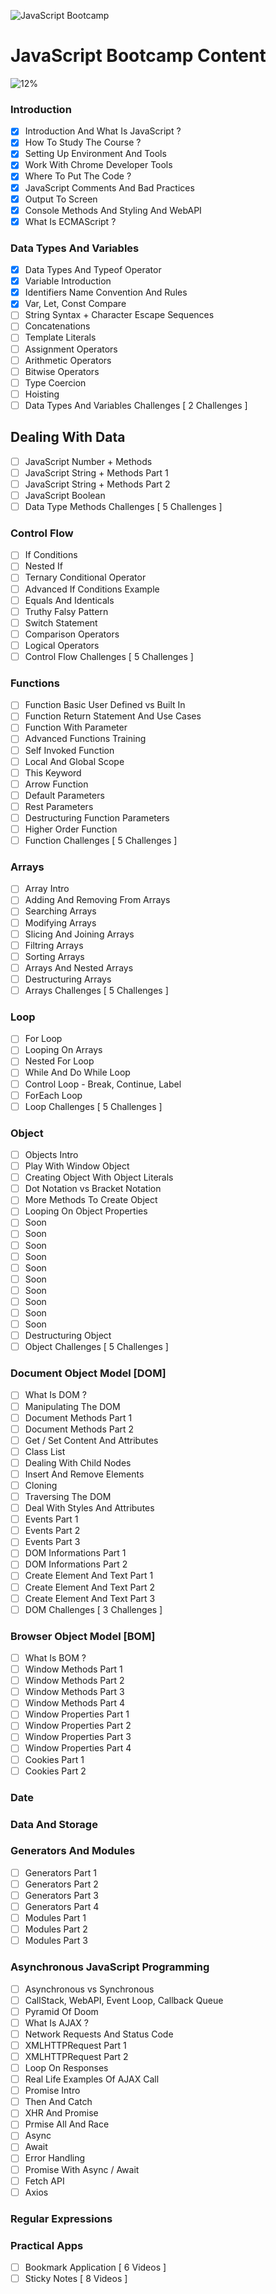 ![JavaScript Bootcamp](https://elzero.org/js.png)

# JavaScript Bootcamp Content

![12%](https://progress-bar.dev/12/?title=Recorded)

### Introduction

- [x] Introduction And What Is JavaScript ?
- [x] How To Study The Course ?
- [x] Setting Up Environment And Tools
- [x] Work With Chrome Developer Tools
- [x] Where To Put The Code ?
- [x] JavaScript Comments And Bad Practices
- [x] Output To Screen
- [x] Console Methods And Styling And WebAPI
- [x] What Is ECMAScript ?

### Data Types And Variables

- [x] Data Types And Typeof Operator
- [x] Variable Introduction
- [x] Identifiers Name Convention And Rules
- [x] Var, Let, Const Compare
- [ ] String Syntax + Character Escape Sequences
- [ ] Concatenations
- [ ] Template Literals
- [ ] Assignment Operators
- [ ] Arithmetic Operators
- [ ] Bitwise Operators
- [ ] Type Coercion
- [ ] Hoisting
- [ ] Data Types And Variables Challenges [ 2 Challenges ]

## Dealing With Data

- [ ] JavaScript Number + Methods
- [ ] JavaScript String + Methods Part 1
- [ ] JavaScript String + Methods Part 2
- [ ] JavaScript Boolean
- [ ] Data Type Methods Challenges [ 5 Challenges ]

### Control Flow

- [ ] If Conditions
- [ ] Nested If
- [ ] Ternary Conditional Operator
- [ ] Advanced If Conditions Example
- [ ] Equals And Identicals
- [ ] Truthy Falsy Pattern
- [ ] Switch Statement
- [ ] Comparison Operators
- [ ] Logical Operators
- [ ] Control Flow Challenges [ 5 Challenges ]

### Functions

- [ ] Function Basic User Defined vs Built In
- [ ] Function Return Statement And Use Cases
- [ ] Function With Parameter
- [ ] Advanced Functions Training
- [ ] Self Invoked Function
- [ ] Local And Global Scope
- [ ] This Keyword
- [ ] Arrow Function
- [ ] Default Parameters
- [ ] Rest Parameters
- [ ] Destructuring Function Parameters
- [ ] Higher Order Function
- [ ] Function Challenges [ 5 Challenges ]

### Arrays

- [ ] Array Intro
- [ ] Adding And Removing From Arrays
- [ ] Searching Arrays
- [ ] Modifying Arrays
- [ ] Slicing And Joining Arrays
- [ ] Filtring Arrays
- [ ] Sorting Arrays
- [ ] Arrays And Nested Arrays
- [ ] Destructuring Arrays
- [ ] Arrays Challenges [ 5 Challenges ]

### Loop

- [ ] For Loop
- [ ] Looping On Arrays
- [ ] Nested For Loop
- [ ] While And Do While Loop
- [ ] Control Loop - Break, Continue, Label
- [ ] ForEach Loop
- [ ] Loop Challenges [ 5 Challenges ]

### Object

- [ ] Objects Intro
- [ ] Play With Window Object
- [ ] Creating Object With Object Literals
- [ ] Dot Notation vs Bracket Notation
- [ ] More Methods To Create Object
- [ ] Looping On Object Properties
- [ ] Soon
- [ ] Soon
- [ ] Soon
- [ ] Soon
- [ ] Soon
- [ ] Soon
- [ ] Soon
- [ ] Soon
- [ ] Soon
- [ ] Soon
- [ ] Destructuring Object
- [ ] Object Challenges [ 5 Challenges ]

### Document Object Model [DOM]

- [ ] What Is DOM ?
- [ ] Manipulating The DOM
- [ ] Document Methods Part 1
- [ ] Document Methods Part 2
- [ ] Get / Set Content And Attributes
- [ ] Class List
- [ ] Dealing With Child Nodes
- [ ] Insert And Remove Elements
- [ ] Cloning
- [ ] Traversing The DOM
- [ ] Deal With Styles And Attributes
- [ ] Events Part 1
- [ ] Events Part 2
- [ ] Events Part 3
- [ ] DOM Informations Part 1
- [ ] DOM Informations Part 2
- [ ] Create Element And Text Part 1
- [ ] Create Element And Text Part 2
- [ ] Create Element And Text Part 3
- [ ] DOM Challenges [ 3 Challenges ]

### Browser Object Model [BOM]

- [ ] What Is BOM ?
- [ ] Window Methods Part 1
- [ ] Window Methods Part 2
- [ ] Window Methods Part 3
- [ ] Window Methods Part 4
- [ ] Window Properties Part 1
- [ ] Window Properties Part 2
- [ ] Window Properties Part 3
- [ ] Window Properties Part 4
- [ ] Cookies Part 1
- [ ] Cookies Part 2

### Date

### Data And Storage

### Generators And Modules

- [ ] Generators Part 1
- [ ] Generators Part 2
- [ ] Generators Part 3
- [ ] Generators Part 4
- [ ] Modules Part 1
- [ ] Modules Part 2
- [ ] Modules Part 3

### Asynchronous JavaScript Programming

- [ ] Asynchronous vs Synchronous
- [ ] CallStack, WebAPI, Event Loop, Callback Queue
- [ ] Pyramid Of Doom
- [ ] What Is AJAX ?
- [ ] Network Requests And Status Code
- [ ] XMLHTTPRequest Part 1
- [ ] XMLHTTPRequest Part 2
- [ ] Loop On Responses
- [ ] Real Life Examples Of AJAX Call
- [ ] Promise Intro
- [ ] Then And Catch
- [ ] XHR And Promise
- [ ] Prmise All And Race
- [ ] Async
- [ ] Await
- [ ] Error Handling
- [ ] Promise With Async / Await
- [ ] Fetch API
- [ ] Axios

### Regular Expressions

### Practical Apps

- [ ] Bookmark Application [ 6 Videos ]
- [ ] Sticky Notes [ 8 Videos ]
